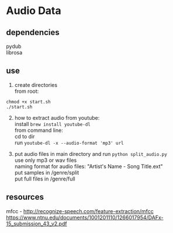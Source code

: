 # Audio Data

## dependencies
pydub  
librosa  

## use
1. create directories  
from root:  
 ```
 chmod +x start.sh  
./start.sh
 ```

2. how to extract audio from youtube:  
install `brew install youtube-dl`  
from command line:  
cd to dir  
run `youtube-dl -x --audio-format 'mp3' url`  


3. put audio files in main directory and run `python split_audio.py`  
use only mp3 or wav files  
naming format for audio files: "Artist's Name - Song Title.ext"  
put samples in /genre/split   
put full files in /genre/full  


## resources

mfcc - http://recognize-speech.com/feature-extraction/mfcc  
https://www.ntnu.edu/documents/1001201110/1266017954/DAFx-15_submission_43_v2.pdf  

